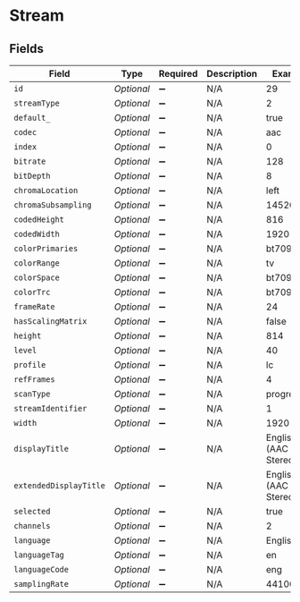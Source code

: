 # Stream


## Fields

| Field                  | Type                   | Required               | Description            | Example                |
| ---------------------- | ---------------------- | ---------------------- | ---------------------- | ---------------------- |
| `id`                   | *Optional<Integer>*    | :heavy_minus_sign:     | N/A                    | 29                     |
| `streamType`           | *Optional<Integer>*    | :heavy_minus_sign:     | N/A                    | 2                      |
| `default_`             | *Optional<Boolean>*    | :heavy_minus_sign:     | N/A                    | true                   |
| `codec`                | *Optional<String>*     | :heavy_minus_sign:     | N/A                    | aac                    |
| `index`                | *Optional<Integer>*    | :heavy_minus_sign:     | N/A                    | 0                      |
| `bitrate`              | *Optional<Integer>*    | :heavy_minus_sign:     | N/A                    | 128                    |
| `bitDepth`             | *Optional<Integer>*    | :heavy_minus_sign:     | N/A                    | 8                      |
| `chromaLocation`       | *Optional<String>*     | :heavy_minus_sign:     | N/A                    | left                   |
| `chromaSubsampling`    | *Optional<String>*     | :heavy_minus_sign:     | N/A                    | 14520                  |
| `codedHeight`          | *Optional<Integer>*    | :heavy_minus_sign:     | N/A                    | 816                    |
| `codedWidth`           | *Optional<Integer>*    | :heavy_minus_sign:     | N/A                    | 1920                   |
| `colorPrimaries`       | *Optional<String>*     | :heavy_minus_sign:     | N/A                    | bt709                  |
| `colorRange`           | *Optional<String>*     | :heavy_minus_sign:     | N/A                    | tv                     |
| `colorSpace`           | *Optional<String>*     | :heavy_minus_sign:     | N/A                    | bt709                  |
| `colorTrc`             | *Optional<String>*     | :heavy_minus_sign:     | N/A                    | bt709                  |
| `frameRate`            | *Optional<Integer>*    | :heavy_minus_sign:     | N/A                    | 24                     |
| `hasScalingMatrix`     | *Optional<Boolean>*    | :heavy_minus_sign:     | N/A                    | false                  |
| `height`               | *Optional<Integer>*    | :heavy_minus_sign:     | N/A                    | 814                    |
| `level`                | *Optional<Integer>*    | :heavy_minus_sign:     | N/A                    | 40                     |
| `profile`              | *Optional<String>*     | :heavy_minus_sign:     | N/A                    | lc                     |
| `refFrames`            | *Optional<Integer>*    | :heavy_minus_sign:     | N/A                    | 4                      |
| `scanType`             | *Optional<String>*     | :heavy_minus_sign:     | N/A                    | progressive            |
| `streamIdentifier`     | *Optional<String>*     | :heavy_minus_sign:     | N/A                    | 1                      |
| `width`                | *Optional<Integer>*    | :heavy_minus_sign:     | N/A                    | 1920                   |
| `displayTitle`         | *Optional<String>*     | :heavy_minus_sign:     | N/A                    | English (AAC Stereo)   |
| `extendedDisplayTitle` | *Optional<String>*     | :heavy_minus_sign:     | N/A                    | English (AAC Stereo)   |
| `selected`             | *Optional<Boolean>*    | :heavy_minus_sign:     | N/A                    | true                   |
| `channels`             | *Optional<Integer>*    | :heavy_minus_sign:     | N/A                    | 2                      |
| `language`             | *Optional<String>*     | :heavy_minus_sign:     | N/A                    | English                |
| `languageTag`          | *Optional<String>*     | :heavy_minus_sign:     | N/A                    | en                     |
| `languageCode`         | *Optional<String>*     | :heavy_minus_sign:     | N/A                    | eng                    |
| `samplingRate`         | *Optional<Integer>*    | :heavy_minus_sign:     | N/A                    | 44100                  |